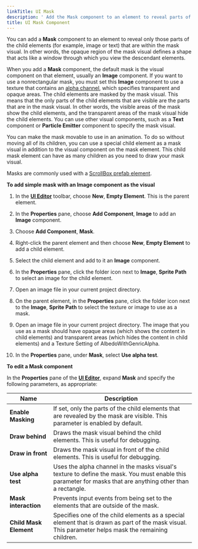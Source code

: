 ```yaml
---
linkTitle: UI Mask
description: ' Add the Mask component to an element to reveal parts of the child element in Open 3D Engine. '
title: UI Mask Component
---
```


You can add a **Mask** component to an element to reveal only those parts of the child elements (for example, image or text) that are within the mask visual. In other words, the opaque region of the mask visual defines a shape that acts like a window through which you view the descendant elements.


When you add a **Mask** component, the default mask is the visual component on that element, usually an **Image** component. If you want to use a nonrectangular mask, you must set this **Image** component to use a texture that contains an [alpha channel](/docs/user-guide/appendix/glossary#alpha-channel), which specifies transparent and opaque areas. The child elements are masked by the mask visual. This means that the only parts of the child elements that are visible are the parts that are in the mask visual. In other words, the visible areas of the mask show the child elements, and the transparent areas of the mask visual hide the child elements. You can use other visual components, such as a **Text** component or **Particle Emitter** component to specify the mask visual.

You can make the mask movable to use in an animation. To do so without moving all of its children, you can use a special child element as a mask visual in addition to the visual component on the mask element. This child mask element can have as many children as you need to draw your mask visual.

Masks are commonly used with a [ScrollBox prefab element](../interactive/components-scrollbox).

**To add simple mask with an Image component as the visual**

1. In the [**UI Editor**](/docs/user-guide/interactivity/user-interface/editor) toolbar, choose **New**, **Empty Element**. This is the parent element.

1. In the **Properties** pane, choose **Add Component**, **Image** to add an **Image** component.

1. Choose **Add Component**, **Mask**.

1. Right-click the parent element and then choose **New**, **Empty Element** to add a child element.

1. Select the child element and add to it an **Image** component.

1. In the **Properties** pane, click the folder icon next to **Image**, **Sprite Path** to select an image for the child element.

1. Open an image file in your current project directory.

1. On the parent element, in the **Properties** pane, click the folder icon next to the **Image**, **Sprite Path** to select the texture or image to use as a mask.

1. Open an image file in your current project directory. The image that you use as a mask should have opaque areas (which shows the content in child elements) and transparent areas (which hides the content in child elements) and a Texture Setting of AlbedoWithGenricAlpha.

1. In the **Properties** pane, under **Mask**, select **Use alpha test**.

**To edit a Mask component**

In the **Properties** pane of the [**UI Editor**](/docs/user-guide/interactivity/user-interface/editor), expand **Mask** and specify the following parameters, as appropriate:

| Name | Description |
| --- | --- |
| **Enable Masking** | If set, only the parts of the child elements that are revealed by the mask are visible. This parameter is enabled by default. |
| **Draw behind** | Draws the mask visual behind the child elements.  This is useful for debugging. |
| **Draw in front** | Draws the mask visual in front of the child elements.  This is useful for debugging. |
| **Use alpha test** | Uses the alpha channel in the masks visual's texture to define the mask.  You must enable this parameter for masks that are anything other than a rectangle. |
| **Mask interaction** | Prevents input events from being set to the elements that are outside of the mask. |
| **Child Mask Element** | Specifies one of the child elements as a special element that is drawn as part of the mask visual.  This parameter helps mask the remaining children. |
